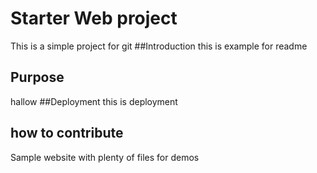 # Starter Web project
This is a simple project for git
##Introduction
this is example for readme
## Purpose
hallow
##Deployment
this is deployment
## how to contribute



Sample website with plenty of files for demos